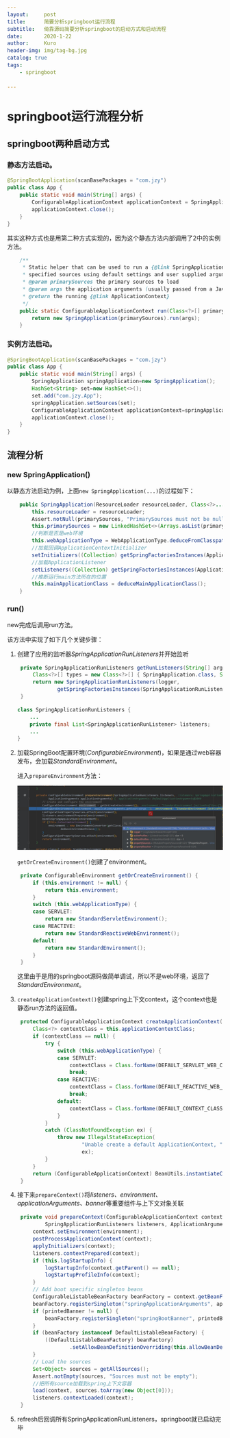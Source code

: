 ```yaml
---
layout:     post
title:      简要分析springboot运行流程
subtitle:   倚靠源码简要分析springboot的启动方式和启动流程
date:       2020-1-22
author:     Kuro
header-img: img/tag-bg.jpg
catalog: true
tags:
    - springboot

---
```


# springboot运行流程分析

## springboot两种启动方式

### 静态方法启动。

```java
@SpringBootApplication(scanBasePackages = "com.jzy")
public class App {
	public static void main(String[] args) {		
		ConfigurableApplicationContext applicationContext = SpringApplication.run(App.class, args);
		applicationContext.close();
    }
}
```

其实这种方式也是用第二种方式实现的，因为这个静态方法内部调用了2中的实例方法。

```java
	/**
	 * Static helper that can be used to run a {@link SpringApplication} from the
	 * specified sources using default settings and user supplied arguments.
	 * @param primarySources the primary sources to load
	 * @param args the application arguments (usually passed from a Java main method)
	 * @return the running {@link ApplicationContext}
	 */
	public static ConfigurableApplicationContext run(Class<?>[] primarySources, String[] args) {
		return new SpringApplication(primarySources).run(args);
	}

```

### 实例方法启动。

```java
@SpringBootApplication(scanBasePackages = "com.jzy")
public class App {
	public static void main(String[] args) {
		SpringApplication springApplication=new SpringApplication();
		HashSet<String> set=new HashSet<>();
		set.add("com.jzy.App");
		springApplication.setSources(set);
		ConfigurableApplicationContext applicationContext=springApplication.run(args);
		applicationContext.close();
	}
}
```

## 流程分析

### new SpringApplication()

以静态方法启动为例，上面`new SpringApplication(...)`的过程如下：

```java
	public SpringApplication(ResourceLoader resourceLoader, Class<?>... primarySources) {
		this.resourceLoader = resourceLoader;
		Assert.notNull(primarySources, "PrimarySources must not be null");
		this.primarySources = new LinkedHashSet<>(Arrays.asList(primarySources));
		//判断是否是web环境
		this.webApplicationType = WebApplicationType.deduceFromClasspath();
		//加载回调ApplicationContextInitializer
		setInitializers((Collection) getSpringFactoriesInstances(ApplicationContextInitializer.class));
		//加载ApplicationListener
		setListeners((Collection) getSpringFactoriesInstances(ApplicationListener.class));
		//推断运行main方法所在的位置
		this.mainApplicationClass = deduceMainApplicationClass();
	}
```

### run()

new完成后调用run方法。

该方法中实现了如下几个关键步骤：

1. 创建了应用的监听器*SpringApplicationRunListeners*并开始监听

   ```java
   	private SpringApplicationRunListeners getRunListeners(String[] args) {
   		Class<?>[] types = new Class<?>[] { SpringApplication.class, String[].class };
   		return new SpringApplicationRunListeners(logger,
   				getSpringFactoriesInstances(SpringApplicationRunListener.class, types, this, args));
   	}
   ```

   ```java
   class SpringApplicationRunListeners {
       ...
       private final List<SpringApplicationRunListener> listeners;
       ...
   }
   ```

2. 加载SpringBoot配置环境(*ConfigurableEnvironment*)，如果是通过web容器发布，会加载*StandardEnvironment*。

   进入`prepareEnvironment`方法：

   ![Snipaste_2020-01-22_15-51-17](https://github.com/KuroChan1998/KuroChan1998.github.io/blob/master/img/mdimg/Snipaste_2020-01-22_15-51-17.jpg?raw=true)

   `getOrCreateEnvironment()`创建了environment。

   ```java
   	private ConfigurableEnvironment getOrCreateEnvironment() {
   		if (this.environment != null) {
   			return this.environment;
   		}
   		switch (this.webApplicationType) {
   		case SERVLET:
   			return new StandardServletEnvironment();
   		case REACTIVE:
   			return new StandardReactiveWebEnvironment();
   		default:
   			return new StandardEnvironment();
   		}
   	}
   ```

   这里由于是用的springboot源码做简单调试，所以不是web环境，返回了*StandardEnvironment*。

3. `createApplicationContext()`创建spring上下文context，这个context也是静态run方法的返回值。

   ```java
   	protected ConfigurableApplicationContext createApplicationContext() {
   		Class<?> contextClass = this.applicationContextClass;
   		if (contextClass == null) {
   			try {
   				switch (this.webApplicationType) {
   				case SERVLET:
   					contextClass = Class.forName(DEFAULT_SERVLET_WEB_CONTEXT_CLASS);
   					break;
   				case REACTIVE:
   					contextClass = Class.forName(DEFAULT_REACTIVE_WEB_CONTEXT_CLASS);
   					break;
   				default:
   					contextClass = Class.forName(DEFAULT_CONTEXT_CLASS);
   				}
   			}
   			catch (ClassNotFoundException ex) {
   				throw new IllegalStateException(
   						"Unable create a default ApplicationContext, " + "please specify an ApplicationContextClass",
   						ex);
   			}
   		}
   		return (ConfigurableApplicationContext) BeanUtils.instantiateClass(contextClass);
   	}
   ```

4. 接下来`prepareContext()`将*listeners、environment、applicationArguments、banner*等重要组件与上下文对象关联

   ```java
   	private void prepareContext(ConfigurableApplicationContext context, ConfigurableEnvironment environment,
   			SpringApplicationRunListeners listeners, ApplicationArguments applicationArguments, Banner printedBanner) {
   		context.setEnvironment(environment);
   		postProcessApplicationContext(context);
   		applyInitializers(context);
   		listeners.contextPrepared(context);
   		if (this.logStartupInfo) {
   			logStartupInfo(context.getParent() == null);
   			logStartupProfileInfo(context);
   		}
   		// Add boot specific singleton beans
   		ConfigurableListableBeanFactory beanFactory = context.getBeanFactory();
   		beanFactory.registerSingleton("springApplicationArguments", applicationArguments);
   		if (printedBanner != null) {
   			beanFactory.registerSingleton("springBootBanner", printedBanner);
   		}
   		if (beanFactory instanceof DefaultListableBeanFactory) {
   			((DefaultListableBeanFactory) beanFactory)
   					.setAllowBeanDefinitionOverriding(this.allowBeanDefinitionOverriding);
   		}
   		// Load the sources
   		Set<Object> sources = getAllSources();
   		Assert.notEmpty(sources, "Sources must not be empty");
   		//把所有source加载到spring上下文容器
   		load(context, sources.toArray(new Object[0]));
   		listeners.contextLoaded(context);
   	}
   ```

5. refresh后回调所有SpringApplicationRunListeners，springboot就已启动完毕





